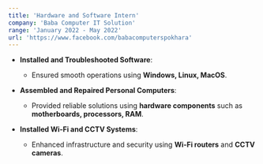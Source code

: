 ```yaml
---
title: 'Hardware and Software Intern'
company: 'Baba Computer IT Solution'
range: 'January 2022 - May 2022'
url: 'https://www.facebook.com/babacomputerspokhara'
---
```


- **Installed and Troubleshooted Software**:
  - Ensured smooth operations using **Windows, Linux, MacOS**.
- **Assembled and Repaired Personal Computers**:

  - Provided reliable solutions using **hardware components** such as **motherboards, processors, RAM**.

- **Installed Wi-Fi and CCTV Systems**:
  - Enhanced infrastructure and security using **Wi-Fi routers** and **CCTV cameras**.

